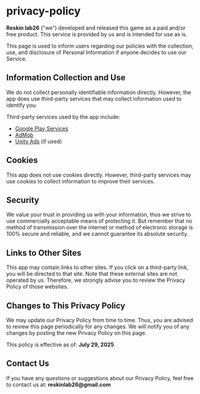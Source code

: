 # privacy-policy

  <p><strong>Reskin lab26</strong> ("we") developed and released this game as a paid and/or free product. This service is provided by us and is intended for use as is.</p>

  <p>This page is used to inform users regarding our policies with the collection, use, and disclosure of Personal Information if anyone decides to use our Service.</p>

  <h2>Information Collection and Use</h2>
  <p>We do not collect personally identifiable information directly. However, the app does use third-party services that may collect information used to identify you.</p>

  <p>Third-party services used by the app include:</p>
  <ul>
    <li><a href="https://policies.google.com/privacy" target="_blank" rel="noopener">Google Play Services</a></li>
    <li><a href="https://support.google.com/admob/answer/6128543?hl=en" target="_blank" rel="noopener">AdMob</a></li>
    <li><a href="https://unity.com/legal/privacy-policy" target="_blank" rel="noopener">Unity Ads</a> (if used)</li>
  </ul>

  <h2>Cookies</h2>
  <p>This app does not use cookies directly. However, third-party services may use cookies to collect information to improve their services.</p>

  <h2>Security</h2>
  <p>We value your trust in providing us with your information, thus we strive to use commercially acceptable means of protecting it. But remember that no method of transmission over the internet or method of electronic storage is 100% secure and reliable, and we cannot guarantee its absolute security.</p>

  <h2>Links to Other Sites</h2>
  <p>This app may contain links to other sites. If you click on a third-party link, you will be directed to that site. Note that these external sites are not operated by us. Therefore, we strongly advise you to review the Privacy Policy of those websites.</p>

  <h2>Changes to This Privacy Policy</h2>
  <p>We may update our Privacy Policy from time to time. Thus, you are advised to review this page periodically for any changes. We will notify you of any changes by posting the new Privacy Policy on this page.</p>

  <p>This policy is effective as of: <strong>July 29, 2025</strong></p>

 <h2>Contact Us</h2>
<p>If you have any questions or suggestions about our Privacy Policy, feel free to contact us at: <strong>reskinlab26@gmail.com</strong></p>
</body>
</html>
